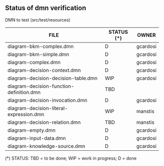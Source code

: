 Status of dmn verification
--------------------------


DMN to test (src/test/resources)

| FILE  | STATUS (*) | OWNER |
|---|---|---|
|diagram-bkm-complex.dmn|D|gcardosi|
|diagram-bkm-simple.dmn|D|gcardosi|
|diagram-complex.dmn|D|gcardosi|
|diagram-decision-context.dmn|D|gcardosi|
|diagram-decision-decision-table.dmn|WIP|gcardosi|
|diagram-decision-function-definition.dmn|TBD| |
|diagram-decision-invocation.dmn|D|gcardosi|
|diagram-decision-literal-expression.dmn|WIP|manstis|
|diagram-decision-relation.dmn|TBD|manstis|
|diagram-empty.dmn|D|gcardosi|
|diagram-input-data.dmn|D|gcardosi|
|diagram-knowledge-source.dmn|D|gcardosi|

(*) STATUS: TBD = to be done; WIP = work in progress; D = done
